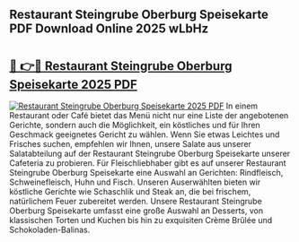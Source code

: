 ## Restaurant Steingrube Oberburg Speisekarte PDF Download Online 2025 wLbHz

# <h2><a href="http://gc9nys.nevu.top/?p=Restaurant+Steingrube+Oberburg+Speisekarte">🔗 👉🔴 Restaurant Steingrube Oberburg Speisekarte 2025 PDF</a></h2>

[![Restaurant Steingrube Oberburg Speisekarte 2025 PDF](https://i.imgur.com/dBaPXMq.png)](http://gc9nys.nevu.top/?p=Restaurant+Steingrube+Oberburg+Speisekarte)
In einem Restaurant oder Café bietet das Menü nicht nur eine Liste der angebotenen Gerichte, sondern auch die Möglichkeit, ein köstliches und für Ihren Geschmack geeignetes Gericht zu wählen. Wenn Sie etwas Leichtes und Frisches suchen, empfehlen wir Ihnen, unsere Salate aus unserer Salatabteilung auf der Restaurant Steingrube Oberburg Speisekarte unserer Cafeteria zu probieren. Für Fleischliebhaber gibt es auf unserer Restaurant Steingrube Oberburg Speisekarte eine Auswahl an Gerichten: Rindfleisch, Schweinefleisch, Huhn und Fisch. Unseren Auserwählten bieten wir köstliche Gerichte wie Schaschlik und Steak an, die bei frischem, natürlichem Feuer zubereitet werden. Unsere Restaurant Steingrube Oberburg Speisekarte umfasst eine große Auswahl an Desserts, von klassischen Torten und Kuchen bis hin zu exquisiten Crème Brûlée und Schokoladen-Balinas.
